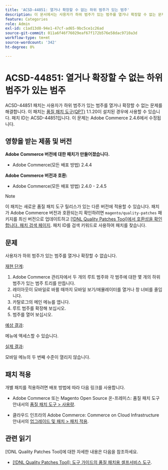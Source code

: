 ```yaml
---
title: 'ACSD-44851: 열거나 확장할 수 없는 하위 범주가 있는 범주'
description: 이 문서에서는 사용자가 하위 범주가 있는 범주를 열거나 확장할 수 없는 문제에 대한 해결 방법을 제공합니다.
feature: Categories
role: Admin
exl-id: c1ad13d8-94e1-47cf-ad65-9bc5ce1c26ad
source-git-commit: 011a6f46f76029eaf67f172b576e58dac9710a3d
workflow-type: tm+mt
source-wordcount: '342'
ht-degree: 0%

---
```


# ACSD-44851: 열거나 확장할 수 없는 하위 범주가 있는 범주

ACSD-44851 패치는 사용자가 하위 범주가 있는 범주를 열거나 확장할 수 없는 문제를 해결합니다. 이 패치는 [품질 패치 도구(QPT)](https://experienceleague.adobe.com/ko/docs/commerce-operations/tools/quality-patches-tool/quality-patches-tool-to-self-serve-quality-patches) 1.1.20이 설치된 경우에 사용할 수 있습니다. 패치 ID는 ACSD-44851입니다. 이 문제는 Adobe Commerce 2.4.6에서 수정됩니다.

## 영향을 받는 제품 및 버전

**Adobe Commerce 버전에 대한 패치가 만들어졌습니다.**

* Adobe Commerce(모든 배포 방법) 2.4.4

**Adobe Commerce 버전과 호환:**

* Adobe Commerce(모든 배포 방법) 2.4.0 - 2.4.5

>[!NOTE]
>
>이 패치는 새로운 품질 패치 도구 릴리스가 있는 다른 버전에 적용할 수 있습니다. 패치가 Adobe Commerce 버전과 호환되는지 확인하려면 `magento/quality-patches` 패키지를 최신 버전으로 업데이트하고 [[!DNL Quality Patches Tool]에서 호환성을 확인합니다. 패치 검색 페이지](https://experienceleague.adobe.com/tools/commerce-quality-patches/index.html?lang=ko). 패치 ID를 검색 키워드로 사용하여 패치를 찾습니다.

## 문제

사용자가 하위 범주가 있는 범주를 열거나 확장할 수 없습니다.

<u>재현 단계</u>:

1. Adobe Commerce 관리자에서 두 개의 루트 범주와 각 범주에 대한 몇 개의 하위 범주가 있는 범주 트리를 만듭니다.
1. 레이아웃이 모바일로 바뀔 때까지 모바일 보기/에뮬레이터를 열거나 창 너비를 줄입니다.
1. 카탈로그의 메인 메뉴를 엽니다.
1. 루트 범주를 확장해 보십시오.
1. 범주를 열어 보십시오.

<u>예상 결과</u>:

메뉴에 액세스할 수 있습니다.

<u>실제 결과</u>:

모바일 메뉴의 두 번째 수준이 열리지 않습니다.

## 패치 적용

개별 패치를 적용하려면 배포 방법에 따라 다음 링크를 사용합니다.

* Adobe Commerce 또는 Magento Open Source 온-프레미스: 품질 패치 도구 안내서의 [품질 패치 도구 > 사용량](/help/tools/quality-patches-tool/usage.md).

* 클라우드 인프라의 Adobe Commerce: Commerce on Cloud Infrastructure 안내서의 [업그레이드 및 패치 > 패치 적용](https://experienceleague.adobe.com/docs/commerce-cloud-service/user-guide/develop/upgrade/apply-patches.html?lang=ko).

## 관련 읽기

[!DNL Quality Patches Tool]에 대한 자세한 내용은 다음을 참조하세요.

* [[!DNL Quality Patches Tool]: 도구 가이드의 품질 패치용 셀프서비스 도구](/help/tools/quality-patches-tool/quality-patches-tool-to-self-serve-quality-patches.md).
